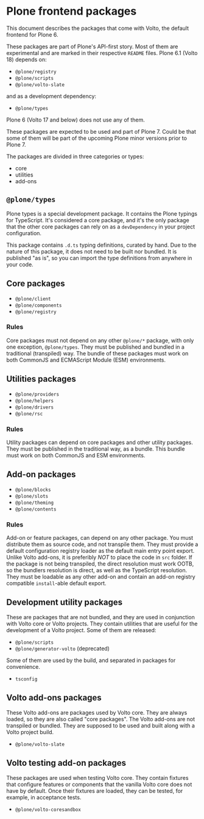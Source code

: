 # Plone frontend packages

This document describes the packages that come with Volto, the default frontend for Plone 6.

These packages are part of Plone's API-first story.
Most of them are experimental and are marked in their respective `README` files.
Plone 6.1 (Volto 18) depends on:
- `@plone/registry`
- `@plone/scripts`
- `@plone/volto-slate`

and as a development dependency:
- `@plone/types`

Plone 6 (Volto 17 and below) does not use any of them.

These packages are expected to be used and part of Plone 7.
Could be that some of them will be part of the upcoming Plone minor versions prior to Plone 7.

The packages are divided in three categories or types:

- core
- utilities
- add-ons


## `@plone/types`

Plone types is a special development package.
It contains the Plone typings for TypeScript.
It's considered a core package, and it's the only package that the other core packages can rely on as a `devDependency` in your project configuration.

This package contains `.d.ts` typing definitions, curated by hand.
Due to the nature of this package, it does not need to be built nor bundled.
It is published "as is", so you can import the type definitions from anywhere in your code.


## Core packages

-   `@plone/client`
-   `@plone/components`
-   `@plone/registry`


### Rules

Core packages must not depend on any other `@plone/*` package, with only one exception, `@plone/types`.
They must be published and bundled in a traditional (transpiled) way.
The bundle of these packages must work on both CommonJS and ECMAScript Module (ESM) environments.


## Utilities packages

-   `@plone/providers`
-   `@plone/helpers`
-   `@plone/drivers`
-   `@plone/rsc`


### Rules

Utility packages can depend on core packages and other utility packages.
They must be published in the traditional way, as a bundle.
This bundle must work on both CommonJS and ESM environments.


## Add-on packages

-   `@plone/blocks`
-   `@plone/slots`
-   `@plone/theming`
-   `@plone/contents`


### Rules

Add-on or feature packages, can depend on any other package.
You must distribute them as source code, and not transpile them.
They must provide a default configuration registry loader as the default main entry point export.
Unlike Volto add-ons, it is preferibly *NOT* to place the code in `src` folder.
If the package is not being transpiled, the direct resolution must work OOTB, so the bundlers resolution is direct, as well as the TypeScript resolution.
They must be loadable as any other add-on and contain an add-on registry compatible `install`-able default export.


## Development utility packages

These are packages that are not bundled, and they are used in conjunction with Volto core or Volto projects.
They contain utilities that are useful for the development of a Volto project.
Some of them are released:

- `@plone/scripts`
- `@plone/generator-volto` (deprecated)

Some of them are used by the build, and separated in packages for convenience.

- `tsconfig`


## Volto add-ons packages

These Volto add-ons are packages used by Volto core.
They are always loaded, so they are also called "core packages".
The Volto add-ons are not transpiled or bundled.
They are supposed to be used and built along with a Volto project build.

- `@plone/volto-slate`


## Volto testing add-on packages

These packages are used when testing Volto core.
They contain fixtures that configure features or components that the vanilla Volto core does not have by default.
Once their fixtures are loaded, they can be tested, for example, in acceptance tests.

- `@plone/volto-coresandbox`
